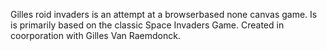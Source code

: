 Gilles roid invaders is an attempt at a browserbased none canvas game.
Is is primarily based on the classic Space Invaders Game. 
Created in coorporation with Gilles Van Raemdonck.